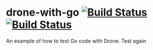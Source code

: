 # drone-with-go [![Build Status](http://beta.drone.io/api/badges/drone-demos/drone-with-go/status.svg)](http://beta.drone.io/drone-demos/drone-with-go) [![Build Status](https://aircover.co/badges/drone-demos/drone-with-go/coverage.svg)](https://aircover.co/drone-demos/drone-with-go)

An example of how to test Go code with Drone.
Test again
